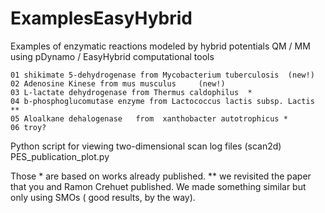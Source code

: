 # ExamplesEasyHybrid
Examples of enzymatic reactions modeled by hybrid potentials QM / MM using pDynamo / EasyHybrid computational tools

	01 shikimate 5-dehydrogenase from Mycobacterium tuberculosis  (new!)
	02 Adenosine Kinese from mus musculus     (new!)
	03 L-lactate dehydrogenase from Thermus caldophilus  *
	04 b-phosphoglucomutase enzyme from Lactococcus lactis subsp. Lactis **
	05 Aloalkane dehalogenase   from  xanthobacter autotrophicus *
	06 troy?


Python script for viewing two-dimensional scan log files (scan2d)
PES_publication_plot.py 


Those * are based on works already published.
** we  revisited the paper that you and Ramon Crehuet published. We made something similar but only using SMOs ( good results, by the way).
